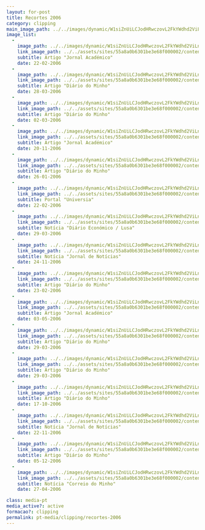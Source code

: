 ```yaml
---
layout: for-post
title: Recortes 2006
category: clipping
main_image_path: ../../images/dynamic/W1siZnUiLCJodHRwczovL2FkYWdhd2ViLnMzLmFtYXpvbmF/22_02_2006_academicodf01.jpg?sha=4fe220899921da39
image_list: 
  - 
    image_path: ../../images/dynamic/W1siZnUiLCJodHRwczovL2FkYWdhd2ViLnMzLmFtYXpvbmF/22_02_2006_academicodf01.jpg?sha=4fe220899921da39
    link_image_path: ../../assets/sites/55a8a0b6301be3e68f000002/content_entry55a8a2cd301be3f763000023/55a8bfa7301be39827000354/files/22_02_2006_academico08ab.jpg?1450720103
    subtitle: Artigo "Jornal Académico"
    date: 22-02-2006
  - 
    image_path: ../../images/dynamic/W1siZnUiLCJodHRwczovL2FkYWdhd2ViLnMzLmFtYXpvbmF/28_03_2006_dm51d2.jpg?sha=009c4cd205b72e22
    link_image_path: ../../assets/sites/55a8a0b6301be3e68f000002/content_entry55a8a2cd301be3f763000023/55a8bfa7301be39827000355/files/28_03_2006_dmc24f.jpg?1450719371
    subtitle: Artigo "Diário do Minho"
    date: 28-03-2006
  - 
    image_path: ../../images/dynamic/W1siZnUiLCJodHRwczovL2FkYWdhd2ViLnMzLmFtYXpvbmF/02_03_2006_dm1d9e.jpg?sha=d417024b34cdccac
    link_image_path: ../../assets/sites/55a8a0b6301be3e68f000002/content_entry55a8a2cd301be3f763000023/55a8bfa8301be39827000356/files/02_03_2006_dm046a.jpg?1450719377
    subtitle: Artigo "Diário do Minho"
    date: 02-03-2006
  - 
    image_path: ../../images/dynamic/W1siZnUiLCJodHRwczovL2FkYWdhd2ViLnMzLmFtYXpvbmF/20_11_2006_academico6a56.jpg?sha=0a25c21b784bcc39
    link_image_path: ../../assets/sites/55a8a0b6301be3e68f000002/content_entry55a8a2cd301be3f763000023/55a8bfa9301be3439d000357/files/20_11_2006_academico1eb2.jpg?1450720064
    subtitle: Artigo "Jornal Académico"
    date: 20-11-2006
  - 
    image_path: ../../images/dynamic/W1siZnUiLCJodHRwczovL2FkYWdhd2ViLnMzLmFtYXpvbmF/26_01_2006_dm0546.jpg?sha=f4ec8e44d52d3462
    link_image_path: ../../assets/sites/55a8a0b6301be3e68f000002/content_entry55a8a2cd301be3f763000023/55a8bfaa301be34578000358/files/26_01_2006_dmbd5e.jpg?1450719385
    subtitle: Artigo "Diário do Minho"
    date: 26-01-2006
  - 
    image_path: ../../images/dynamic/W1siZnUiLCJodHRwczovL2FkYWdhd2ViLnMzLmFtYXpvbmF/22_02_2006_universia2146.jpg?sha=94f7bf55421ff7e0
    link_image_path: ../../assets/sites/55a8a0b6301be3e68f000002/content_entry55a8a2cd301be3f763000023/55a8bfaa301be34578000359/files/22_02_2006_universia3aae.jpg?1450720121
    subtitle: Portal "Universia"
    date: 22-02-2006
  - 
    image_path: ../../images/dynamic/W1siZnUiLCJodHRwczovL2FkYWdhd2ViLnMzLmFtYXpvbmF/29_03_2006_def02e.jpg?sha=2e60efa2a7cbbfd8
    link_image_path: ../../assets/sites/55a8a0b6301be3e68f000002/content_entry55a8a2cd301be3f763000023/55a8bfab301be3457800035a/files/29_03_2006_de0042.jpg?1450720090
    subtitle: Notícia "Diário Económico / Lusa"
    date: 29-03-2006
  - 
    image_path: ../../images/dynamic/W1siZnUiLCJodHRwczovL2FkYWdhd2ViLnMzLmFtYXpvbmF/24_11_2006_jnf790.jpg?sha=0a3b125953fdce6e
    link_image_path: ../../assets/sites/55a8a0b6301be3e68f000002/content_entry55a8a2cd301be3f763000023/55a8bfac301be3457800035b/files/24_11_2006_jn34bf.jpg?1450720041
    subtitle: Notícia "Jornal de Notícias"
    date: 24-11-2006
  - 
    image_path: ../../images/dynamic/W1siZnUiLCJodHRwczovL2FkYWdhd2ViLnMzLmFtYXpvbmF/23_02_2006_dm030f.jpg?sha=d767df443139cc92
    link_image_path: ../../assets/sites/55a8a0b6301be3e68f000002/content_entry55a8a2cd301be3f763000023/55a8bfad301be3457800035c/files/23_02_2006_dm5642.jpg?1450719381
    subtitle: Artigo "Diário do Minho"
    date: 23-02-2006
  - 
    image_path: ../../images/dynamic/W1siZnUiLCJodHRwczovL2FkYWdhd2ViLnMzLmFtYXpvbmF/03_05_2006_academico3b01.jpg?sha=e3d9882b83f243ac
    link_image_path: ../../assets/sites/55a8a0b6301be3e68f000002/content_entry55a8a2cd301be3f763000023/55a8bfae301be3870900035d/files/03_05_2006_academico36f4.jpg?1450720077
    subtitle: Artigo "Jornal Académico"
    date: 03-05-2006
  - 
    image_path: ../../images/dynamic/W1siZnUiLCJodHRwczovL2FkYWdhd2ViLnMzLmFtYXpvbmF/29_03_2006_dm7676.jpg?sha=0f2b8705346ebf81
    link_image_path: ../../assets/sites/55a8a0b6301be3e68f000002/content_entry55a8a2cd301be3f763000023/55a8bfaf301be3dc6500035e/files/29_03_2006_dm4069.jpg?1450719344
    subtitle: Artigo "Diário do Minho"
    date: 29-03-2006
  - 
    image_path: ../../images/dynamic/W1siZnUiLCJodHRwczovL2FkYWdhd2ViLnMzLmFtYXpvbmF/29_03_2006_bragacom053d.jpg?sha=6108904299f9fc3c
    link_image_path: ../../assets/sites/55a8a0b6301be3e68f000002/content_entry55a8a2cd301be3f763000023/55a8bfaf301be3dc6500035f/files/29_03_2006_bragacomda7b.jpg?1450719349
    subtitle: Artigo "Diário do Minho"
    date: 29-03-2006
  - 
    image_path: ../../images/dynamic/W1siZnUiLCJodHRwczovL2FkYWdhd2ViLnMzLmFtYXpvbmF/17_10_2006_dm9cae.jpg?sha=a90962872d9de7cf
    link_image_path: ../../assets/sites/55a8a0b6301be3e68f000002/content_entry55a8a2cd301be3f763000023/55a8bfb0301be3dc65000360/files/17_10_2006_dmf011.jpg?1450719338
    subtitle: Artigo "Diário do Minho"
    date: 17-10-2006
  - 
    image_path: ../../images/dynamic/W1siZnUiLCJodHRwczovL2FkYWdhd2ViLnMzLmFtYXpvbmF/22_11_2006_jnbe41.jpg?sha=3790f923d1e1bd2a
    link_image_path: ../../assets/sites/55a8a0b6301be3e68f000002/content_entry55a8a2cd301be3f763000023/55a8bfb1301be316ff000361/files/22_11_2006_jna593.jpg?1450720053
    subtitle: Notícia "Jornal de Notícias"
    date: 22-11-2006
  - 
    image_path: ../../images/dynamic/W1siZnUiLCJodHRwczovL2FkYWdhd2ViLnMzLmFtYXpvbmF/05_12_20060e15.jpg?sha=03baa22e32bbfc2a
    link_image_path: ../../assets/sites/55a8a0b6301be3e68f000002/content_entry55a8a2cd301be3f763000023/55a8bfb2301be3515d000362/files/05_12_200614ac.jpg?1450719334
    subtitle: Artigo "Diário do Minho"
    date: 05-12-2006
  - 
    image_path: ../../images/dynamic/W1siZnUiLCJodHRwczovL2FkYWdhd2ViLnMzLmFtYXpvbmF/27_04_2006_cmc14a.jpg?sha=9129cc4af40dbd51
    link_image_path: ../../assets/sites/55a8a0b6301be3e68f000002/content_entry55a8a2cd301be3f763000023/55a8bfc4301be3dd97000375/files/27_04_2006_cmf07f.jpg?1450719528
    subtitle: Notícia "Correio do Minho"
    date: 27-04-2006

class: media-pt
media_active?: active
formacao?: clipping
permalink: pt-media/clipping/recortes-2006
--- 
```

  